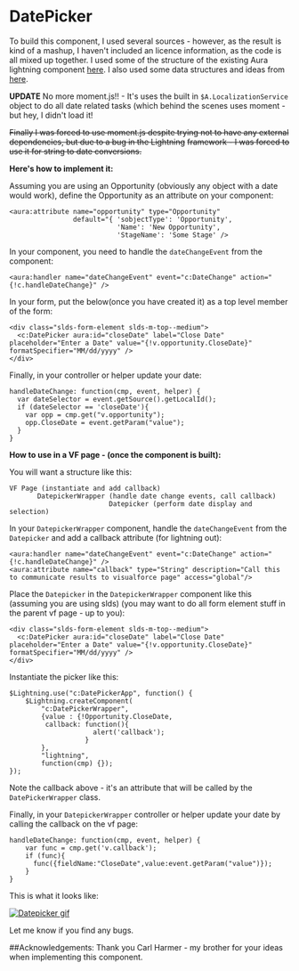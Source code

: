 
# DatePicker

To build this component, I used several sources - however, as the result is kind of a mashup, I haven't included an licence information, as the code is all mixed up together. 
I used some of the structure of the existing Aura lightning component <a href="https://github.com/forcedotcom/aura/tree/master/aura-components/src/main/components/ui/datePicker" target="_blank">here</a>.
I also used some data structures and ideas from <a href="https://github.com/joshsalverda/datepickr" target="_blank">here</a>.

**UPDATE** No more moment.js!! - It's uses the built in `$A.LocalizationService` object to do all date related tasks (which behind the scenes uses moment - but hey, I didn't load it!

~~Finally I was forced to use moment.js despite trying not to have any external dependencies, but due to a bug in the Lightning~~ ~~framework - I was forced to use it for string to date conversions.~~

**Here's how to implement it:**

Assuming you are using an Opportunity (obviously any object with a date would work), define the Opportunity as an attribute on your component:


    <aura:attribute name="opportunity" type="Opportunity" 
                    default="{ 'sobjectType': 'Opportunity',
                               'Name': 'New Opportunity',
                               'StageName': 'Some Stage' />

In your component, you need to handle the `dateChangeEvent` from the component:
   
    <aura:handler name="dateChangeEvent" event="c:DateChange" action="{!c.handleDateChange}" />


In your form, put the below(once you have created it) as a top level member of the form:

    <div class="slds-form-element slds-m-top--medium">
      <c:DatePicker aura:id="closeDate" label="Close Date" placeholder="Enter a Date" value="{!v.opportunity.CloseDate}" formatSpecifier="MM/dd/yyyy" />
    </div>

Finally, in your controller or helper update your date:

    handleDateChange: function(cmp, event, helper) {
      var dateSelector = event.getSource().getLocalId();
      if (dateSelector == 'closeDate'){
        var opp = cmp.get("v.opportunity");
        opp.CloseDate = event.getParam("value");
      }
    }
    
**How to use in a VF page - (once the component is built):**

You will want a structure like this:

    VF Page (instantiate and add callback)
           DatepickerWrapper (handle date change events, call callback)
                             Datepicker (perform date display and selection)



In your `DatepickerWrapper` component, handle the `dateChangeEvent` from the `Datepicker` and add a callback attribute (for lightning out):
   
    <aura:handler name="dateChangeEvent" event="c:DateChange" action="{!c.handleDateChange}" />
    <aura:attribute name="callback" type="String" description="Call this to communicate results to visualforce page" access="global"/>


Place the `Datepicker` in the `DatepickerWrapper` component like this (assuming you are using slds) (you may want to do all form element stuff in the parent vf page - up to you):

    <div class="slds-form-element slds-m-top--medium">
      <c:DatePicker aura:id="closeDate" label="Close Date" placeholder="Enter a Date" value="{!v.opportunity.CloseDate}" formatSpecifier="MM/dd/yyyy" />
    </div>
    
Instantiate the picker like this:

    $Lightning.use("c:DatePickerApp", function() {
        $Lightning.createComponent(
            "c:DatePickerWrapper",
            {value : {!Opportunity.CloseDate, 
             callback: function(){
                         alert('callback');
                       }
            },
            "lightning",
            function(cmp) {});
    });
    
Note the callback above - it's an attribute that will be called by the `DatePickerWrapper` class.

Finally, in your `DatepickerWrapper` controller or helper update your date by calling the callback on the vf page:

    handleDateChange: function(cmp, event, helper) {
        var func = cmp.get('v.callback');
        if (func){
          func({fieldName:"CloseDate",value:event.getParam("value")});
        }
    }



This is what it looks like:

[![Datepicker gif][3]][3]

Let me know if you find any bugs.


  [1]: http://www.soliantconsulting.com/blog/2016/08/build-lightning-date-picker
  [2]: https://github.com/rapsacnz/DatePicker
  [3]: http://i.stack.imgur.com/7roHD.gif

##Acknowledgements: Thank you Carl Harmer - my brother for your ideas when implementing this component.
